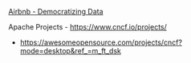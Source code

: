 

[Airbnb - Democratizing Data](https://medium.com/airbnb-engineering/democratizing-data-at-airbnb-852d76c51770)

Apache Projects - https://www.cncf.io/projects/
- https://awesomeopensource.com/projects/cncf?mode=desktop&ref_=m_ft_dsk
